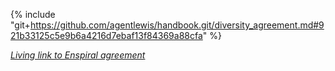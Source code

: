{% include "git+https://github.com/agentlewis/handbook.git/diversity_agreement.md#921b33125c5e9b6a4216d7ebaf13f84369a88cfa" %}

*[Living link to Enspiral agreement](https://handbook.enspiral.com/diversity_agreement.html)*
